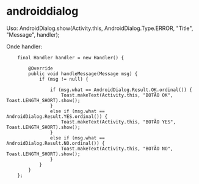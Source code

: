 # androiddialog

Uso:
AndroidDialog.show(Activity.this, AndroidDialog.Type.ERROR, "Title", "Message", handler);

Onde handler:

        final Handler handler = new Handler() {

            @Override
            public void handleMessage(Message msg) {
                if (msg != null) {

                    if (msg.what == AndroidDialog.Result.OK.ordinal()) {
                        Toast.makeText(Activity.this, "BOTÃO OK", Toast.LENGTH_SHORT).show();
                    }
                    else if (msg.what == AndroidDialog.Result.YES.ordinal()) {
                        Toast.makeText(Activity.this, "BOTÃO YES", Toast.LENGTH_SHORT).show();
                    }
                    else if (msg.what == AndroidDialog.Result.NO.ordinal()) {
                        Toast.makeText(Activity.this, "BOTÃO NO", Toast.LENGTH_SHORT).show();
                    }
                }
            }
        };

